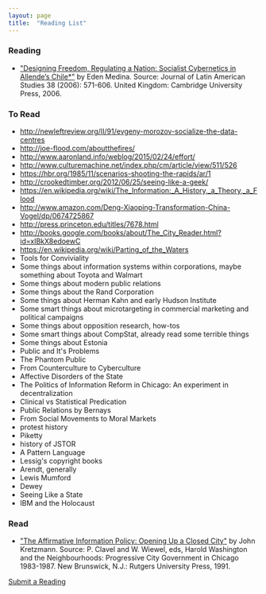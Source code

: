 ```yaml
---
layout: page
title:  "Reading List"
---
```


### Reading
- ["Designing Freedom, Regulating a Nation: Socialist Cybernetics in Allende’s Chile*"](http://www.informatics.indiana.edu/edenm/EdenMedinaJLASAugust2006.pdf) by Eden Medina. Source: Journal of Latin American Studies 38 (2006): 571-606. United Kingdom: Cambridge University Press, 2006. 

### To Read

- http://newleftreview.org/II/91/evgeny-morozov-socialize-the-data-centres
- http://joe-flood.com/aboutthefires/
- http://www.aaronland.info/weblog/2015/02/24/effort/
- http://www.culturemachine.net/index.php/cm/article/view/511/526
- https://hbr.org/1985/11/scenarios-shooting-the-rapids/ar/1
- http://crookedtimber.org/2012/06/25/seeing-like-a-geek/
- https://en.wikipedia.org/wiki/The_Information:_A_History,_a_Theory,_a_Flood
- http://www.amazon.com/Deng-Xiaoping-Transformation-China-Vogel/dp/0674725867
- http://press.princeton.edu/titles/7678.html
- http://books.google.com/books/about/The_City_Reader.html?id=xIBkX8edoewC
- https://en.wikipedia.org/wiki/Parting_of_the_Waters
- Tools for Conviviality
- Some things about information systems within corporations, maybe something about Toyota and Walmart 
- Some things about modern public relations
- Some things about the Rand Corporation
- Some things about Herman Kahn and early Hudson Institute
- Some smart things about microtargeting in commercial marketing and political campaigns
- Some things about opposition research, how-tos
- Some smart things about CompStat, already read some terrible things
- Some things about Estonia
- Public and It's Problems
- The Phantom Public
- From Counterculture to Cyberculture
- Affective Disorders of the State
- The Politics of Information Reform in Chicago: An experiment in decentralization
- Clinical vs Statistical Predication
- Public Relations by Bernays
- From Social Movements to Moral Markets  
- protest history
- Piketty 
- history of JSTOR 
- A Pattern Language 
- Lessig's copyright books 
- Arendt, generally 
- Lewis Mumford 
- Dewey
- Seeing Like a State
- IBM and the Holocaust

### Read
- ["The Affirmative Information Policy: Opening Up a Closed City"](http://civictechbook.club/affirmativeinformationpolicy) by John Kretzmann. Source: P. Clavel and W. Wiewel, eds, Harold Washington and the Neighbourhoods: Progressive City Government in Chicago 1983-1987. New Brunswick, N.J.: Rutgers University Press, 1991.

[Submit a Reading](https://github.com/rebeccawilliams/bookclub/blob/gh-pages/readinglist.md)

